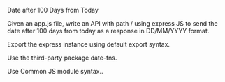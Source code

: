 Date after 100 Days from Today

Given an app.js file, write an API with path / using express JS to send the date after 100 days from today as a response in DD/MM/YYYY format.

Export the express instance using default export syntax.

Use the third-party package date-fns.

Use Common JS module syntax..

